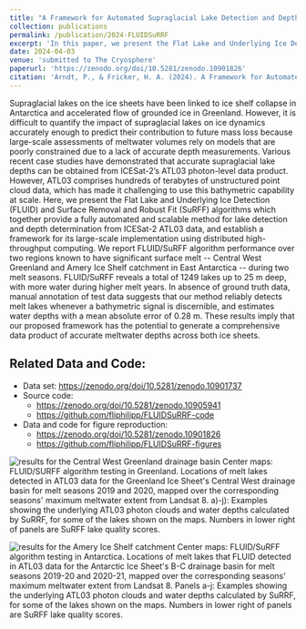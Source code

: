 ```yaml
---
title: "A Framework for Automated Supraglacial Lake Detection and Depth Retrieval in ICESat-2 Photon Data Across the Greenland and Antarctic Ice Sheets"
collection: publications
permalink: /publication/2024-FLUIDSuRRF
excerpt: 'In this paper, we present the Flat Lake and Underlying Ice Detection (FLUID) and Surface Removal and Robust Fit (SuRFF) algorithms which together provide a fully automated and scalable method for lake detection and depth determination from ICESat-2 ATL03 data, and establish a framework for its large-scale implementation using distributed high-throughput computing. We report FLUID/SuRFF algorithm performance over two regions known to have significant surface melt -- Central West Greenland and Amery Ice Shelf catchment in East Antarctica -- during two melt seasons. FLUID/SuRFF reveals a total of 1249 lakes up to 25 m deep, with more water during higher melt years.'
date: 2024-04-03
venue: 'submitted to The Cryosphere'
paperurl: 'https://zenodo.org/doi/10.5281/zenodo.10901826'
citation: 'Arndt, P., & Fricker, H. A. (2024). A Framework for Automated Supraglacial Lake Detection and Depth Retrieval in ICESat-2 Photon Data Across the Greenland and Antarctic Ice Sheets [Unpublished Manuscript]. Zenodo. https://doi.org/10.5281/zenodo.10901827'
---
```


Supraglacial lakes on the ice sheets have been linked to ice shelf collapse in Antarctica and accelerated flow of grounded ice in Greenland. However, it is difficult to quantify the impact of supraglacial lakes on ice dynamics accurately enough to predict their contribution to future mass loss because large-scale assessments of meltwater volumes rely on models that are poorly constrained due to a lack of accurate depth measurements. Various recent case studies have demonstrated that accurate supraglacial lake depths can be obtained from ICESat-2’s ATL03 photon-level data product. However, ATL03 comprises hundreds of terabytes of unstructured point cloud data, which has made it challenging to use this bathymetric capability at scale. Here, we present the Flat Lake and Underlying Ice Detection (FLUID) and Surface Removal and Robust Fit (SuRFF) algorithms which together provide a fully automated and scalable method for lake detection and depth determination from ICESat-2 ATL03 data, and establish a framework for its large-scale implementation using distributed high-throughput computing. We report FLUID/SuRFF algorithm performance over two regions known to have significant surface melt -- Central West Greenland and Amery Ice Shelf catchment in East Antarctica -- during two melt seasons. FLUID/SuRFF reveals a total of 1249 lakes up to 25 m deep, with more water during higher melt years. In absence of ground truth data, manual annotation of test data suggests that our method reliably detects melt lakes whenever a bathymetric signal is discernible, and estimates water depths with a mean absolute error of 0.28 m. These results imply that our proposed framework has the potential to generate a comprehensive data product of accurate meltwater depths across both ice sheets.

## Related Data and Code:
- Data set: https://zenodo.org/doi/10.5281/zenodo.10901737
- Source code:
  - https://zenodo.org/doi/10.5281/zenodo.10905941
  - https://github.com/fliphilipp/FLUIDSuRRF-code
- Data and code for figure reproduction:
  - https://zenodo.org/doi/10.5281/zenodo.10901826
  - https://github.com/fliphilipp/FLUIDSuRRF-figures

![results for the Central West Greenland drainage basin](https://github.com/fliphilipp/images/blob/main/fig09-results_greenland_cw.jpg?raw=true)
Center maps: FLUID/SURFF algorithm testing in Greenland. Locations of melt lakes detected in ATL03 data for the Greenland Ice Sheet's Central West drainage basin for melt seasons 2019 and 2020, mapped over the corresponding seasons' maximum meltwater extent from Landsat 8. a)-j): Examples showing the underlying ATL03 photon clouds and water depths calculated by SuRRF, for some of the lakes shown on the maps. Numbers in lower right of panels are SuRFF lake quality scores.

![results for the Amery Ice Shelf catchment](https://github.com/fliphilipp/images/blob/main/fig10-results_amery.jpg?raw=true)
Center maps: FLUID/SuRFF algorithm testing in Antarctica. Locations of melt lakes that FLUID detected in ATL03 data for the Antarctic Ice Sheet's B-C drainage basin for melt seasons 2019-20 and 2020-21, mapped over the corresponding seasons' maximum meltwater extent from Landsat 8. Panels a-j: Examples showing the underlying ATL03 photon clouds and water depths calculated by SuRRF, for some of the lakes shown on the maps. Numbers in lower right of panels are SuRFF lake quality scores.
